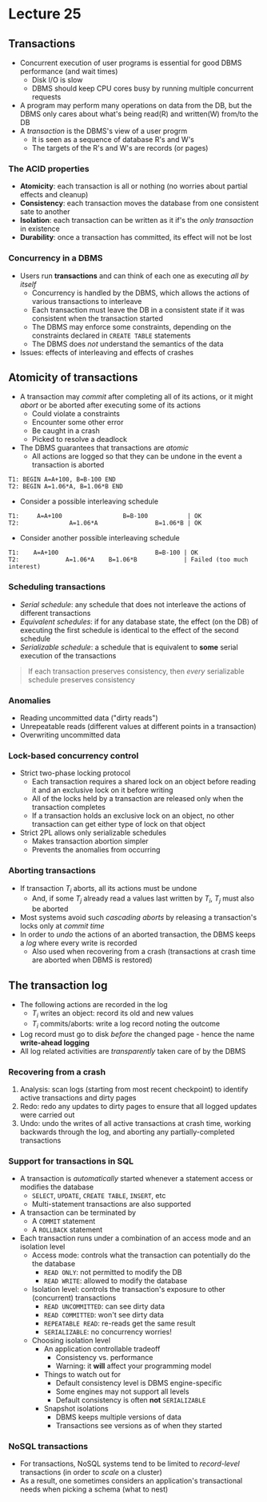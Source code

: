 # Lecture 25

## Transactions

- Concurrent execution of user programs is essential for good DBMS performance (and wait times)
	- Disk I/O is slow
	- DBMS should keep CPU cores busy by running multiple concurrent requests
- A program may perform many operations on data from the DB, but the DBMS only cares about what's being read(R) and written(W) from/to the DB
- A *transaction* is the DBMS's view of a user progrm
	- It is seen as a sequence of database R's and W's
	- The targets of the R's and W's are records (or pages)

### The ACID properties

- **Atomicity**: each transaction is all or nothing (no worries about partial effects and cleanup)
- **Consistency**: each transaction moves the database from one consistent sate to another
- **Isolation**: each transaction can be written as it if's the *only transaction* in existence
- **Durability**: once a transaction has committed, its effect will not be lost

### Concurrency in a DBMS

- Users run **transactions** and can think of each one as executing *all by itself*
	- Concurrency is handled by the DBMS, which allows the actions of various transactions to interleave
	- Each transaction must leave the DB in a consistent state if it was consistent when the transaction started
	- The DBMS may enforce some constraints, depending on the constraints declared in `CREATE TABLE` statements
	- The DBMS does *not* understand the semantics of the data
- Issues: effects of interleaving and effects of crashes

## Atomicity of transactions

- A transaction may *commit* after completing all of its actions, or it might *abort* or be aborted after executing some of its actions
	- Could violate a constraints
	- Encounter some other error
	- Be caught in a crash
	- Picked to resolve a deadlock
- The DBMS guarantees that transactions are *atomic*
	- All actions are logged so that they can be undone in the event a transaction is aborted

```
T1: BEGIN A=A+100, B=B-100 END
T2: BEGIN A=1.06*A, B=1.06*B END
```

- Consider a possible interleaving schedule

```
T1:     A=A+100                 B=B-100           | OK
T2:              A=1.06*A                B=1.06*B | OK
```

- Consider another possible interleaving schedule

```
T1:    A=A+100                           B=B-100 | OK
T2:             A=1.06*A    B=1.06*B             | Failed (too much interest)
```

### Scheduling transactions

- *Serial schedule*: any schedule that does not interleave the actions of different transactions
- *Equivalent schedules*: if for any database state, the effect (on the DB) of executing the first schedule is identical to the effect of the second schedule
- *Serializable schedule*: a schedule that is equivalent to **some** serial execution of the transactions

> If each transaction preserves consistency, then *every* serializable schedule preserves consistency

### Anomalies

- Reading uncommitted data ("dirty reads")
- Unrepeatable reads (different values at different points in a transaction)
- Overwriting uncommitted data

### Lock-based concurrency control

- Strict two-phase locking protocol
	- Each transaction requires a shared lock on an object before reading it and an exclusive lock on it before writing
	- All of the locks held by a transaction are released only when the transaction completes
	- If a transaction holds an exclusive lock on an object, no other transaction can get either type of lock on that object
- Strict 2PL allows only serializable schedules
	- Makes transaction abortion simpler
	- Prevents the anomalies from occurring

### Aborting transactions

- If transaction $T_{i}$ aborts, all its actions must be undone
	- And, if some $T_{j}$ already read a values last written by $T_{i}$, $T_{j}$ must also be aborted
- Most systems avoid such *cascading aborts* by releasing a transaction's locks only at *commit time*
- In order to *undo* the actions of an aborted transaction, the DBMS keeps a *log* where every write is recorded
	- Also used when recovering from a crash (transactions at crash time are aborted when DBMS is restored)

## The transaction log

- The following actions are recorded in the log
	- $T_{i}$ writes an object: record its old and new values
	- $T_{i}$ commits/aborts: write a log record noting the outcome
- Log record must go to disk *before* the changed page - hence the name **write-ahead logging**
- All log related activities are *transparently* taken care of by the DBMS

### Recovering from a crash

1) Analysis: scan logs (starting from most recent checkpoint) to identify active transactions and dirty pages
2) Redo: redo any updates to dirty pages to ensure that all logged updates were carried out
3) Undo: undo the writes of all active transactions at crash time, working backwards through the log, and aborting any partially-completed transactions

### Support for transactions in SQL

- A transaction is *automatically* started whenever a statement access or modifies the database
	- `SELECT`, `UPDATE`, `CREATE TABLE`, `INSERT`, etc
	- Multi-statement transactions are also supported
- A transaction can be terminated by
	- A `COMMIT` statement
	- A `ROLLBACK` statement
- Each transaction runs under a combination of an access mode and an isolation level
	- Access mode: controls what the transaction can potentially do the the database
		- `READ ONLY`: not permitted to modify the DB
		- `READ WRITE`: allowed to modify the database
	- Isolation level: controls the transaction's exposure to other (concurrent) transactions
		- `READ UNCOMMITTED`: can see dirty data
		- `READ COMMITTED`: won't see dirty data
		- `REPEATABLE READ`: re-reads get the same result
		- `SERIALIZABLE`: no concurrency worries!
	- Choosing isolation level
		- An application controllable tradeoff
			- Consistency vs. performance
			- Warning: it **will** affect your programming model
		- Things to watch out for
			- Default consistency level is DBMS engine-specific
			- Some engines may not support all levels
			- Default consistency is often **not** `SERIALIZABLE`
		- Snapshot isolations
			- DBMS keeps multiple versions of data
			- Transactions see versions as of when they started

### NoSQL transactions

- For transactions, NoSQL systems tend to be limited to *record-level* transactions (in order to *scale* on a cluster)
- As a result, one sometimes considers an application's transactional needs when picking a schema (what to nest)